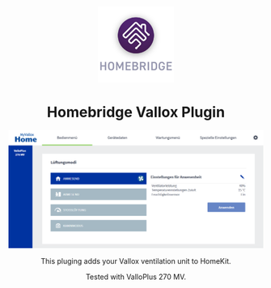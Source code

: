 <p align="center">

<img src="https://github.com/homebridge/branding/raw/latest/logos/homebridge-wordmark-logo-vertical.png" width="150">

</p>

<span align="center">

# Homebridge Vallox Plugin

![Vallox Website](./docs/vallox-website.png)

This pluging adds your Vallox ventilation unit to HomeKit.

Tested with ValloPlus 270 MV.
